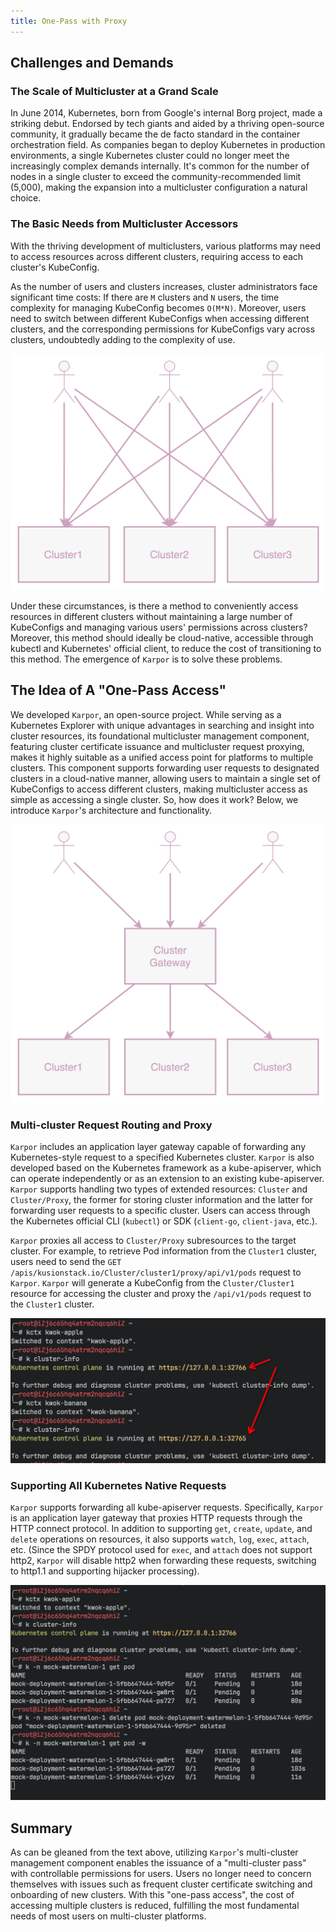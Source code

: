 ```yaml
---
title: One-Pass with Proxy
---
```

## Challenges and Demands

### The Scale of Multicluster at a Grand Scale

In June 2014, Kubernetes, born from Google's internal Borg project, made a striking debut. Endorsed by tech giants and aided by a thriving open-source community, it gradually became the de facto standard in the container orchestration field. As companies began to deploy Kubernetes in production environments, a single Kubernetes cluster could no longer meet the increasingly complex demands internally. It's common for the number of nodes in a single cluster to exceed the community-recommended limit (5,000), making the expansion into a multicluster configuration a natural choice.

### The Basic Needs from Multicluster Accessors

With the thriving development of multiclusters, various platforms may need to access resources across different clusters, requiring access to each cluster's KubeConfig.

As the number of users and clusters increases, cluster administrators face significant time costs: If there are `M` clusters and `N` users, the time complexity for managing KubeConfig becomes `O(M*N)`. Moreover, users need to switch between different KubeConfigs when accessing different clusters, and the corresponding permissions for KubeConfigs vary across clusters, undoubtedly adding to the complexity of use.

![Direct Connection: Users need to maintain multiple KubeConfigs](assets/1-one-pass-with-proxy/image-20240326163622363.png)

Under these circumstances, is there a method to conveniently access resources in different clusters without maintaining a large number of KubeConfigs and managing various users' permissions across clusters? Moreover, this method should ideally be cloud-native, accessible through kubectl and Kubernetes' official client, to reduce the cost of transitioning to this method. The emergence of `Karpor` is to solve these problems.

## The Idea of A "One-Pass Access"

We developed `Karpor`, an open-source project. While serving as a Kubernetes Explorer with unique advantages in searching and insight into cluster resources, its foundational multicluster management component, featuring cluster certificate issuance and multicluster request proxying, makes it highly suitable as a unified access point for platforms to multiple clusters. This component supports forwarding user requests to designated clusters in a cloud-native manner, allowing users to maintain a single set of KubeConfigs to access different clusters, making multicluster access as simple as accessing a single cluster. So, how does it work? Below, we introduce `Karpor`'s architecture and functionality.

![Using Multi-cluster Gateway: Users only need to maintain a single set of KubeConfigs](assets/1-one-pass-with-proxy/image-20240326164141400.png)

### Multi-cluster Request Routing and Proxy

`Karpor` includes an application layer gateway capable of forwarding any Kubernetes-style request to a specified Kubernetes cluster. `Karpor` is also developed based on the Kubernetes framework as a kube-apiserver, which can operate independently or as an extension to an existing kube-apiserver. `Karpor` supports handling two types of extended resources: `Cluster` and `Cluster/Proxy`, the former for storing cluster information and the latter for forwarding user requests to a specific cluster. Users can access through the Kubernetes official CLI (`kubectl`) or SDK (`client-go`, `client-java`, etc.).

`Karpor` proxies all access to `Cluster/Proxy` subresources to the target cluster. For example, to retrieve Pod information from the `Cluster1` cluster, users need to send the `GET /apis/kusionstack.io/Cluster/cluster1/proxy/api/v1/pods` request to `Karpor`. `Karpor` will generate a KubeConfig from the `Cluster/Cluster1` resource for accessing the cluster and proxy the `/api/v1/pods` request to the `Cluster1` cluster.

![Accessing any managed cluster with kubectl & karpor certificate](assets/1-one-pass-with-proxy/image-20240326165247891.png)

### Supporting All Kubernetes Native Requests

`Karpor` supports forwarding all kube-apiserver requests. Specifically, `Karpor` is an application layer gateway that proxies HTTP requests through the HTTP connect protocol. In addition to supporting `get`, `create`, `update`, and `delete` operations on resources, it also supports `watch`, `log`, `exec`, `attach`, etc. (Since the SPDY protocol used for `exec`, and `attach` does not support http2, `Karpor` will disable http2 when forwarding these requests, switching to http1.1 and supporting hijacker processing).

![](assets/1-one-pass-with-proxy/image-20240326165632158.png)

## Summary

As can be gleaned from the text above, utilizing `Karpor`'s multi-cluster management component enables the issuance of a "multi-cluster pass" with controllable permissions for users. Users no longer need to concern themselves with issues such as frequent cluster certificate switching and onboarding of new clusters. With this "one-pass access", the cost of accessing multiple clusters is reduced, fulfilling the most fundamental needs of most users on multi-cluster platforms.
